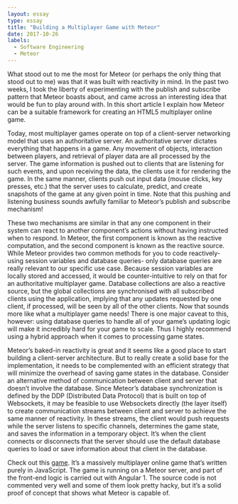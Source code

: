 ```yaml
---
layout: essay
type: essay
title: "Building a Multiplayer Game with Meteor"
date: 2017-10-26
labels:
  - Software Engineering
  - Meteor
---
```


What stood out to me the most for Meteor (or perhaps the only thing that stood out to me) was that it was built with reactivity in mind. In the past two weeks, I took the liberty of experimenting with the publish and subscribe pattern that Meteor boasts about, and came across an interesting idea that would be fun to play around with. In this short article I explain how Meteor can be a suitable framework for creating an HTML5 multiplayer online game.

Today, most multiplayer games operate on top of a client-server networking model that uses an authoritative server. An authoritative server dictates everything that happens in a game. Any movement of objects, interaction between players, and retrieval of player data are all processed by the server. The game information is pushed out to clients that are listening for such events, and upon receiving the data, the clients use it for rendering the game. In the same manner, clients push out input data (mouse clicks, key presses, etc.) that the server uses to calculate, predict, and create snapshots of the game at any given point in time. Note that this pushing and listening business sounds awfully familiar to Meteor’s publish and subscribe mechanism!

These two mechanisms are similar in that any one component in their system can react to another component’s actions without having instructed when to respond. In Meteor, the first component is known as the reactive computation, and the second component is known as the reactive source. While Meteor provides two common methods for you to code reactively- using session variables and database queries- only database queries are really relevant to our specific use case. Because session variables are locally stored and accessed, it would be counter-intuitive to rely on that for an authoritative multiplayer game. Database collections are also a reactive source, but the global collections are synchronised with all subscribed clients using the application, implying that any updates requested by one client, if processed, will be seen by all of the other clients. Now that sounds more like what a multiplayer game needs! There is one major caveat to this, however: using database queries to handle all of your game’s updating logic will make it incredibly hard for your game to scale. Thus I highly recommend using a hybrid approach when it comes to processing game states.

Meteor’s baked-in reactivity is great and it seems like a good place to start building a client-server architecture. But to really create a solid base for the implementation, it needs to be complemented with an efficient strategy that will minimize the overhead of saving game states in the database. Consider an alternative method of communication between client and server that doesn’t involve the database. Since Meteor’s database synchronization is defined by the DDP (Distributed Data Protocol) that is built on top of Websockets, it may be feasible to use Websockets directly (the layer itself) to create communication streams between client and server to achieve the same manner of reactivity. In these streams, the client would push requests while the server listens to specific channels, determines the game state, and saves the information in a temporary object. It’s when the client connects or disconnects that the server should use the default database queries to load or save information about that client in the database.

Check out this [game](https://github.com/ironbane/ironbane). It’s a massively multiplayer online game that’s written purely in JavaScript. The game is running on a Meteor server, and part of the front-end logic is carried out with Angular 1. The source code is not commented very well and some of them look pretty hacky, but it’s a solid proof of concept that shows what Meteor is capable of.
